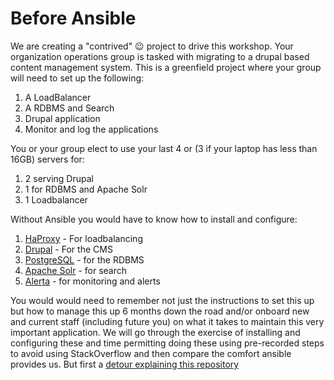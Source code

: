# Before Ansible

We are creating a "contrived" :wink: project to drive this workshop. Your organization operations group is tasked with migrating to a drupal based content management system. This is a greenfield project where your group will need to set up the following:

 1. A LoadBalancer
 1. A RDBMS and Search
 1. Drupal application
 1. Monitor and log the applications

 You or your group elect to use your last 4 or (3 if your laptop has less than 16GB) servers for:

 1. 2 serving Drupal
 1. 1 for RDBMS and Apache Solr
 1. 1 Loadbalancer

 Without Ansible you would have to know how to install and configure: 

 1. [HaProxy](http://www.haproxy.org/) - For loadbalancing
 1. [Drupal](https://www.drupal.org/) - For the CMS
 1. [PostgreSQL](https://www.postgresql.org/) - for the RDBMS
 1. [Apache Solr](https://lucene.apache.org/solr/) - for search
 1. [Alerta](http://alerta.io) - for monitoring and alerts

 You would would need to remember not just the instructions to set this up but how to manage this up 6 months down the road and/or onboard new and current staff (including future you) on what it takes to maintain this very important application. We will go through the exercise of installing and configuring these and time permitting doing these using pre-recorded steps to avoid using StackOverflow and then compare the comfort ansible provides us. But first a [detour explaining this repository](workshop_intro.md)
